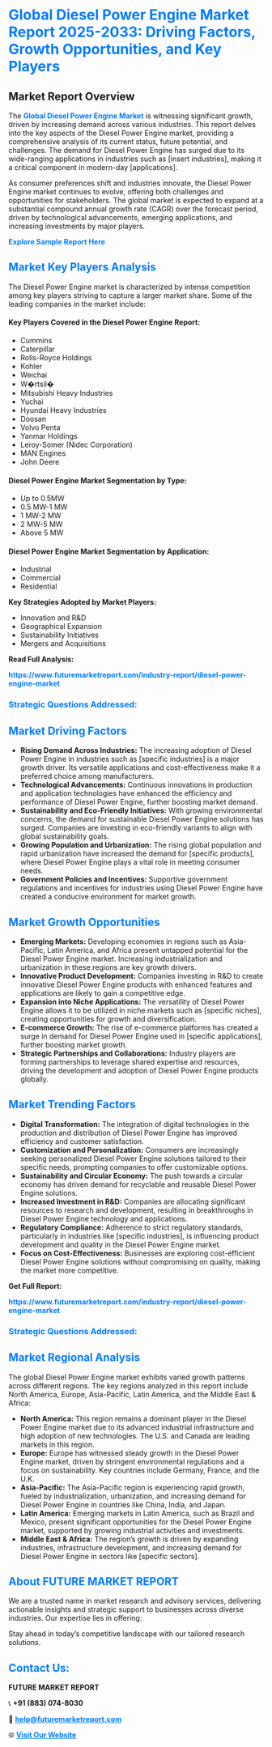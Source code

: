<h1 style="color: #007BFF;">Global Diesel Power Engine Market Report 2025-2033: Driving Factors, Growth Opportunities, and Key Players</h1>

<section id="overview">
<h2>Market Report Overview</h2>
<p>The <a href="https://www.futuremarketreport.com/industry-report/diesel-power-engine-market" style="color: #007BFF; text-decoration: none;"><strong>Global Diesel Power Engine Market</strong></a> is witnessing significant growth, driven by increasing demand across various industries. This report delves into the key aspects of the Diesel Power Engine market, providing a comprehensive analysis of its current status, future potential, and challenges. The demand for Diesel Power Engine has surged due to its wide-ranging applications in industries such as [insert industries], making it a critical component in modern-day [applications].</p>
<p>As consumer preferences shift and industries innovate, the Diesel Power Engine market continues to evolve, offering both challenges and opportunities for stakeholders. The global market is expected to expand at a substantial compound annual growth rate (CAGR) over the forecast period, driven by technological advancements, emerging applications, and increasing investments by major players.</p>
</section>

<section id="overview">
<p><a href="https://www.futuremarketreport.com/request-sample/reportId=27576" style="color: #007BFF; text-decoration: none;"><strong>Explore Sample Report Here</strong></a></p>
</section>

<section id="key-players">
<h2 style="color: #007BFF;">Market Key Players Analysis</h2>
<p>The Diesel Power Engine market is characterized by intense competition among key players striving to capture a larger market share. Some of the leading companies in the market include:</p>
<h4>Key Players Covered in the Diesel Power Engine Report:</h4>
<ul><li>Cummins</li><li>Caterpillar</li><li>Rolls-Royce Holdings</li><li>Kohler</li><li>Weichai</li><li>W�rtsil�</li><li>Mitsubishi Heavy Industries</li><li>Yuchai</li><li>Hyundai Heavy Industries</li><li>Doosan</li><li>Volvo Penta</li><li>Yanmar Holdings</li><li>Leroy-Somer (Nidec Corporation)</li><li>MAN Engines</li><li>John Deere</li></ul>
<h4>Diesel Power Engine Market Segmentation by Type:</h4>
<ul><li>Up to 0.5MW</li><li>0.5 MW-1 MW</li><li>1 MW-2 MW</li><li>2 MW-5 MW</li><li>Above 5 MW</li></ul>

<h4>Diesel Power Engine Market Segmentation by Application:</h4>
<ul><li>Industrial</li><li>Commercial</li><li>Residential</li></ul>
<p><strong>Key Strategies Adopted by Market Players:</strong></p>
<ul>
<li>Innovation and R&D</li>
<li>Geographical Expansion</li>
<li>Sustainability Initiatives</li>
<li>Mergers and Acquisitions</li>
</ul>
</section>

<section>
<p><strong>Read Full Analysis: </strong></p><a href="https://www.futuremarketreport.com/industry-report/diesel-power-engine-market" style="color: #007BFF; text-decoration: none;"><strong>https://www.futuremarketreport.com/industry-report/diesel-power-engine-market</strong></a>
<h3 style="color: #007BFF;">Strategic Questions Addressed:</h3>
</section>

<section id="driving-factors">
<h2 style="color: #007BFF;">Market Driving Factors</h2>
<ul>
<li><strong>Rising Demand Across Industries:</strong> The increasing adoption of Diesel Power Engine in industries such as [specific industries] is a major growth driver. Its versatile applications and cost-effectiveness make it a preferred choice among manufacturers.</li>
<li><strong>Technological Advancements:</strong> Continuous innovations in production and application technologies have enhanced the efficiency and performance of Diesel Power Engine, further boosting market demand.</li>
<li><strong>Sustainability and Eco-Friendly Initiatives:</strong> With growing environmental concerns, the demand for sustainable Diesel Power Engine solutions has surged. Companies are investing in eco-friendly variants to align with global sustainability goals.</li>
<li><strong>Growing Population and Urbanization:</strong> The rising global population and rapid urbanization have increased the demand for [specific products], where Diesel Power Engine plays a vital role in meeting consumer needs.</li>
<li><strong>Government Policies and Incentives:</strong> Supportive government regulations and incentives for industries using Diesel Power Engine have created a conducive environment for market growth.</li>
</ul>
</section>

<section id="growth-opportunities">
<h2 style="color: #007BFF;">Market Growth Opportunities</h2>
<ul>
<li><strong>Emerging Markets:</strong> Developing economies in regions such as Asia-Pacific, Latin America, and Africa present untapped potential for the Diesel Power Engine market. Increasing industrialization and urbanization in these regions are key growth drivers.</li>
<li><strong>Innovative Product Development:</strong> Companies investing in R&D to create innovative Diesel Power Engine products with enhanced features and applications are likely to gain a competitive edge.</li>
<li><strong>Expansion into Niche Applications:</strong> The versatility of Diesel Power Engine allows it to be utilized in niche markets such as [specific niches], creating opportunities for growth and diversification.</li>
<li><strong>E-commerce Growth:</strong> The rise of e-commerce platforms has created a surge in demand for Diesel Power Engine used in [specific applications], further boosting market growth.</li>
<li><strong>Strategic Partnerships and Collaborations:</strong> Industry players are forming partnerships to leverage shared expertise and resources, driving the development and adoption of Diesel Power Engine products globally.</li>
</ul>
</section>

<section id="trending-factors">
<h2 style="color: #007BFF;">Market Trending Factors</h2>
<ul>
<li><strong>Digital Transformation:</strong> The integration of digital technologies in the production and distribution of Diesel Power Engine has improved efficiency and customer satisfaction.</li>
<li><strong>Customization and Personalization:</strong> Consumers are increasingly seeking personalized Diesel Power Engine solutions tailored to their specific needs, prompting companies to offer customizable options.</li>
<li><strong>Sustainability and Circular Economy:</strong> The push towards a circular economy has driven demand for recyclable and reusable Diesel Power Engine solutions.</li>
<li><strong>Increased Investment in R&D:</strong> Companies are allocating significant resources to research and development, resulting in breakthroughs in Diesel Power Engine technology and applications.</li>
<li><strong>Regulatory Compliance:</strong> Adherence to strict regulatory standards, particularly in industries like [specific industries], is influencing product development and quality in the Diesel Power Engine market.</li>
<li><strong>Focus on Cost-Effectiveness:</strong> Businesses are exploring cost-efficient Diesel Power Engine solutions without compromising on quality, making the market more competitive.</li>
</ul>
</section>

<section>
<p><strong>Get Full Report: </strong></p><a href="https://www.futuremarketreport.com/industry-report/diesel-power-engine-market" style="color: #007BFF; text-decoration: none;"><strong>https://www.futuremarketreport.com/industry-report/diesel-power-engine-market</strong></a>
<h3 style="color: #007BFF;">Strategic Questions Addressed:</h3>
</section>


<section id="regional-analysis">
<h2 style="color: #007BFF;">Market Regional Analysis</h2>
<p>The global Diesel Power Engine market exhibits varied growth patterns across different regions. The key regions analyzed in this report include North America, Europe, Asia-Pacific, Latin America, and the Middle East & Africa:</p>
<ul>
<li><strong>North America:</strong> This region remains a dominant player in the Diesel Power Engine market due to its advanced industrial infrastructure and high adoption of new technologies. The U.S. and Canada are leading markets in this region.</li>
<li><strong>Europe:</strong> Europe has witnessed steady growth in the Diesel Power Engine market, driven by stringent environmental regulations and a focus on sustainability. Key countries include Germany, France, and the U.K.</li>
<li><strong>Asia-Pacific:</strong> The Asia-Pacific region is experiencing rapid growth, fueled by industrialization, urbanization, and increasing demand for Diesel Power Engine in countries like China, India, and Japan.</li>
<li><strong>Latin America:</strong> Emerging markets in Latin America, such as Brazil and Mexico, present significant opportunities for the Diesel Power Engine market, supported by growing industrial activities and investments.</li>
<li><strong>Middle East & Africa:</strong> The region’s growth is driven by expanding industries, infrastructure development, and increasing demand for Diesel Power Engine in sectors like [specific sectors].</li>
</ul>
</section>

<footer>
<h2 style="color: #007BFF;">About FUTURE MARKET REPORT</h2>
<p>We are a trusted name in market research and advisory services, delivering actionable insights and strategic support to businesses across diverse industries. Our expertise lies in offering:</p>

<p>Stay ahead in today’s competitive landscape with our tailored research solutions.</p>

<h2 style="color: #007BFF;">Contact Us:</h2>
<p><strong>FUTURE MARKET REPORT</strong></p>
<p>📞 <strong>+91 (883) 074-8030</strong></p>
<p>📧 <strong><a href="mailto:help@futuremarketreport.com" style="color: #007BFF;">help@futuremarketreport.com</a></strong></p>
<p>🌐 <strong><a href="https://www.futuremarketreport.com/" style="color: #007BFF;">Visit Our Website</a></strong></p>
</footer>